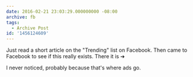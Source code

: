 ```yaml
---
date: 2016-02-21 23:03:29.000000000 -08:00
archive: fb
tags: 
  - Archive Post
id: '1456124609'
---
```


Just read a short article on the "Trending" list on Facebook. Then came to Facebook to see if this really exists. There it is ➔

I never noticed, probably because that's where ads go.
